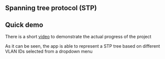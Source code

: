 ## Spanning tree protocol (STP)

## Quick demo

There is a short [video](https://youtu.be/e_qAr4Y-Nqs) to demonstrate the actual progress of the project

As it can be seen, the app is able to represent a STP tree based on different VLAN IDs selected from a dropdown menu 